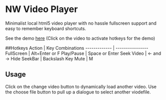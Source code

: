 # NW Video Player
Minimalist local html5 video player with no hassle fullscreen support and easy to remember keyboard shortcuts.

See the demo [here](http://htmlpreview.github.io/?https://github.com/cjsimon/nodewebkit/blob/master/videoplayer/index.html)
(Click on the video to activate hotkeys for the demo)

##Hotkeys
Action        | Key Combinations
------------- | ----------------
FullScreen    | Alt+Enter or F
Play/Pause    | Space or Enter
Seek Video    | <- and ->
Hide SeekBar  | Backslash Key
Mute          | M

## Usage
Click on the change video button to dynamically load another video. Use the choose file button to pull up a dialogue to select another viodefile.
